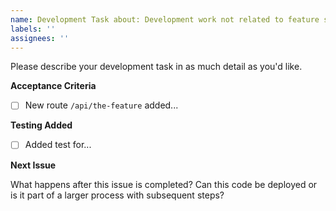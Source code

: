 ```yaml
---
name: Development Task about: Development work not related to feature stories. title: ''
labels: ''
assignees: ''
---
```


Please describe your development task in as much detail as you'd like.

**Acceptance Criteria**

- [ ] New route `/api/the-feature` added...

**Testing Added**

- [ ] Added test for...

**Next Issue**

What happens after this issue is completed? Can this code be deployed or is it part of a larger
process with subsequent steps?

